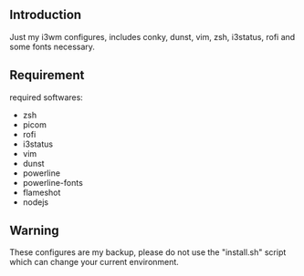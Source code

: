 ## Introduction
Just my i3wm configures, includes conky, dunst, vim, zsh, i3status, rofi and some fonts necessary.

## Requirement
required softwares:
- zsh
- picom
- rofi
- i3status
- vim
- dunst
- powerline
- powerline-fonts
- flameshot
- nodejs

## Warning
These configures are my backup, please do not use the "install.sh" script which can change your current environment.
